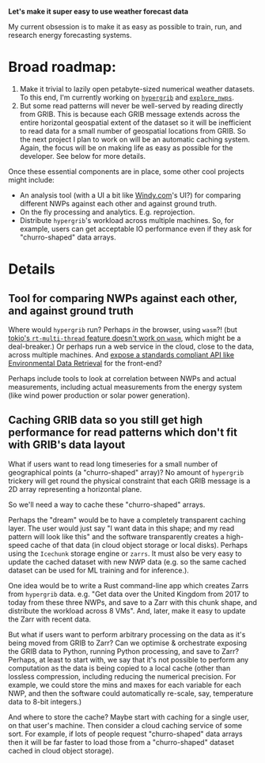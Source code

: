 **Let's make it super easy to use weather forecast data**

My current obsession is to make it as easy as possible to train, run, and research energy forecasting systems.

# Broad roadmap:
1. Make it trivial to lazily open petabyte-sized numerical weather datasets. To this end, I'm currently working on [`hypergrib`](https://github.com/jackkelly/hypergrib) and [`explore_nwps`](https://github.com/JackKelly/explore_nwps).
2. But some read patterns will never be well-served by reading directly from GRIB. This is because each GRIB message extends across the entire horizontal geospatial extent of the dataset so it will be inefficient to read data for a small number of geospatial locations from GRIB. So the next project I plan to work on will be an automatic caching system. Again, the focus will be on making life as easy as possible for the developer. See below for more details.

Once these essential components are in place, some other cool projects might include:
- An analysis tool (with a UI a bit like [Windy.com](https://windy.com)'s UI?) for comparing different NWPs against each other and against ground truth. 
- On the fly processing and analytics. E.g. reprojection.
- Distribute `hypergrib`'s workload across multiple machines. So, for example, users can get acceptable IO performance even if they ask for "churro-shaped" data arrays.


# Details

## Tool for comparing NWPs against each other, and against ground truth
Where would `hypergrib` run? Perhaps _in_ the browser, using `wasm`?! (but [tokio's `rt-multi-thread` feature doesn't work on `wasm`](https://docs.rs/tokio_wasi/latest/tokio/#wasm-support), which might be a deal-breaker.) Or perhaps run a web service in the cloud, close to the data, across multiple machines. And [expose a standards compliant API like Environmental Data Retrieval](https://github.com/JackKelly/hypergrib/issues/19) for the front-end?

Perhaps include tools to look at correlation between NWPs and actual measurements, including actual measurements from the energy system (like wind power production or solar power generation).

## Caching GRIB data so you still get high performance for read patterns which don't fit with GRIB's data layout
What if users want to read long timeseries for a small number of geographical points (a "churro-shaped" array)? No amount of `hypergrib` trickery will get round the physical constraint that each GRIB message is a 2D array representing a horizontal plane.

So we'll need a way to cache these "churro-shaped" arrays.

Perhaps the "dream" would be to have a completely transparent caching layer. The user would just say "I want data in this shape; and my read pattern will look like this" and the software transparently creates a high-speed cache of that data (in cloud object storage or local disks). Perhaps using the `Icechunk` storage engine or `zarrs`. It must also be very easy to update the cached dataset with new NWP data (e.g. so the same cached dataset can be used for ML training and for inference.).

One idea would be to write a Rust command-line app which creates Zarrs from `hypergrib` data. e.g. "Get data over the United Kingdom from 2017 to today from these three NWPs, and save to a Zarr with this chunk shape, and distribute the workload across 8 VMs". And, later, make it easy to update the Zarr with recent data.

But what if users want to perform arbitrary processing on the data as it's being moved from GRIB to Zarr? Can we optimise & orchestrate exposing the GRIB data to Python, running Python processing, and save to Zarr? Perhaps, at least to start with, we say that it's not possible to perform any computation as the data is being copied to a local cache (other than lossless compression, including reducing the numerical precision. For example, we could store the mins and maxes for each variable for each NWP, and then the software could automatically re-scale, say, temperature data to 8-bit integers.)

And where to store the cache? Maybe start with caching for a single user, on that user's machine. Then consider a cloud caching service of some sort. For example, if lots of people request "churro-shaped" data arrays then it will be far faster to load those from a "churro-shaped" dataset cached in cloud object storage). 

